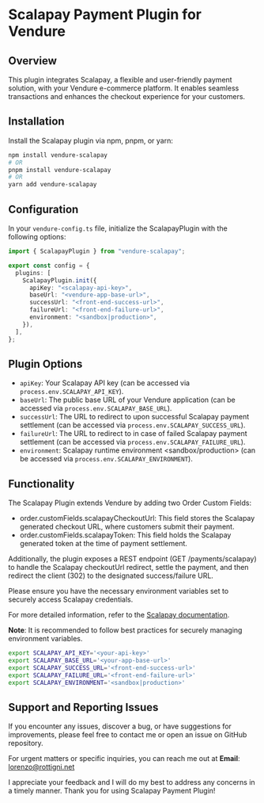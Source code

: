 # Scalapay Payment Plugin for Vendure

## Overview

This plugin integrates Scalapay, a flexible and user-friendly payment solution, with your Vendure e-commerce platform. It enables seamless transactions and enhances the checkout experience for your customers.

## Installation

Install the Scalapay plugin via npm, pnpm, or yarn:

```bash
npm install vendure-scalapay
# OR
pnpm install vendure-scalapay
# OR
yarn add vendure-scalapay
```

## Configuration

In your `vendure-config.ts` file, initialize the ScalapayPlugin with the following options:

```typescript
import { ScalapayPlugin } from "vendure-scalapay";

export const config = {
  plugins: [
    ScalapayPlugin.init({
      apiKey: "<scalapay-api-key>",
      baseUrl: "<vendure-app-base-url>",
      successUrl: "<front-end-success-url>",
      failureUrl: "<front-end-failure-url>",
      environment: "<sandbox|production>",
    }),
  ],
};
```

## Plugin Options

- `apiKey`: Your Scalapay API key (can be accessed via `process.env.SCALAPAY_API_KEY`).
- `baseUrl`: The public base URL of your Vendure application (can be accessed via `process.env.SCALAPAY_BASE_URL`).
- `successUrl`: The URL to redirect to upon successful Scalapay payment settlement (can be accessed via `process.env.SCALAPAY_SUCCESS_URL`).
- `failureUrl`: The URL to redirect to in case of failed Scalapay payment settlement (can be accessed via `process.env.SCALAPAY_FAILURE_URL`).
- `environment`: Scalapay runtime environment <sandbox/production> (can be accessed via `process.env.SCALAPAY_ENVIRONMENT`).

## Functionality

The Scalapay Plugin extends Vendure by adding two Order Custom Fields:

- order.customFields.scalapayCheckoutUrl: This field stores the Scalapay generated checkout URL, where customers submit their payment.
- order.customFields.scalapayToken: This field holds the Scalapay generated token at the time of payment settlement.

Additionally, the plugin exposes a REST endpoint (GET /payments/scalapay) to handle the Scalapay checkoutUrl redirect, settle the payment, and then redirect the client (302) to the designated success/failure URL.

Please ensure you have the necessary environment variables set to securely access Scalapay credentials.

For more detailed information, refer to the [Scalapay documentation](https://developers.scalapay.com/).

**Note**: It is recommended to follow best practices for securely managing environment variables.

```bash
export SCALAPAY_API_KEY='<your-api-key>'
export SCALAPAY_BASE_URL='<your-app-base-url>'
export SCALAPAY_SUCCESS_URL='<front-end-success-url>'
export SCALAPAY_FAILURE_URL='<front-end-failure-url>'
export SCALAPAY_ENVIRONMENT='<sandbox|production>'
```

## Support and Reporting Issues

If you encounter any issues, discover a bug, or have suggestions for improvements, please feel free to contact me or open an issue on GitHub repository.

For urgent matters or specific inquiries, you can reach me out at **Email**: lorenzo@rottigni.net

I appreciate your feedback and I will do my best to address any concerns in a timely manner. Thank you for using Scalapay Payment Plugin!
